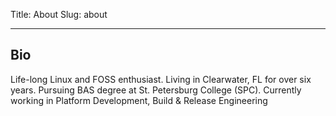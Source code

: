 Title: About
Slug: about

---
## Bio
Life-long Linux and FOSS enthusiast. Living in Clearwater, FL for over six
years. Pursuing BAS degree at St. Petersburg College (SPC). Currently working in Platform Development, Build & Release Engineering

